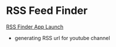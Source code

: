 # RSS Feed Finder

[RSS Finder App Launch](https://yukikongju-miscellaneous-projects-rssfindermain-glcl5p.streamlit.app/)


- generating RSS url for youtube channel 

